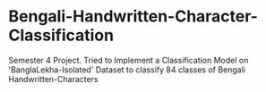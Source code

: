 # Bengali-Handwritten-Character-Classification
Semester 4 Project. Tried to Implement a Classification Model on 'BanglaLekha-Isolated' Dataset to classify 84 classes of Bengali Handwritten-Characters
